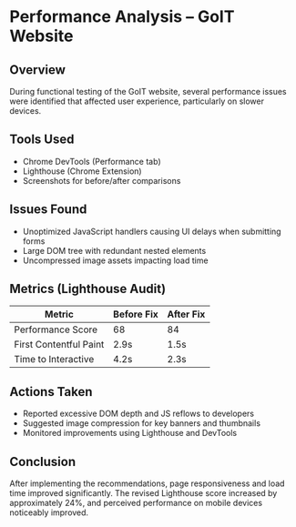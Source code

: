 # Performance Analysis – GoIT Website

## Overview
During functional testing of the GoIT website, several performance issues were identified that affected user experience, particularly on slower devices.

## Tools Used
- Chrome DevTools (Performance tab)
- Lighthouse (Chrome Extension)
- Screenshots for before/after comparisons

## Issues Found
- Unoptimized JavaScript handlers causing UI delays when submitting forms
- Large DOM tree with redundant nested elements
- Uncompressed image assets impacting load time

## Metrics (Lighthouse Audit)
| Metric                | Before Fix | After Fix |
|-----------------------|------------|-----------|
| Performance Score     | 68         | 84        |
| First Contentful Paint| 2.9s       | 1.5s      |
| Time to Interactive   | 4.2s       | 2.3s      |

## Actions Taken
- Reported excessive DOM depth and JS reflows to developers
- Suggested image compression for key banners and thumbnails
- Monitored improvements using Lighthouse and DevTools

## Conclusion
After implementing the recommendations, page responsiveness and load time improved significantly. The revised Lighthouse score increased by approximately 24%, and perceived performance on mobile devices noticeably improved.
